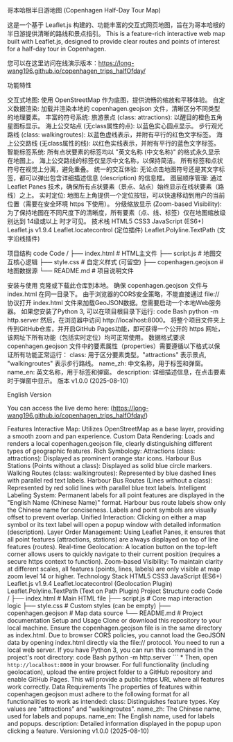 哥本哈根半日游地图 (Copenhagen Half-Day Tour Map)

这是一个基于 Leaflet.js 构建的、功能丰富的交互式网页地图，旨在为哥本哈根的半日游提供清晰的路线和景点指引。
This is a feature-rich interactive web map built with Leaflet.js, designed to provide clear routes and points of interest for a half-day tour in Copenhagen.



您可以在这里访问在线演示版本：https://long-wang196.github.io/copenhagen_trips_halfOfday/

功能特性

交互式地图: 使用 OpenStreetMap 作为底图，提供流畅的缩放和平移体验。
自定义数据渲染: 加载并渲染本地的 copenhagen.geojson 文件，清晰区分不同类型的地理要素。
丰富的符号系统:
旅游景点 (class: attractions): 以醒目的橙色五角星图标显示。
海上公交站点 (无class属性的点): 以蓝色实心圆点显示。
步行观光路线 (class: walkingroutes): 以蓝色虚线表示，并附有平行的红色文字标签。
海上公交路线 (无class属性的线): 以红色实线表示，并附有平行的蓝色文字标签。
智能标签系统:
所有点状要素的标签均以 "英文名称 (中文名称)" 的格式永久显示在地图上。
海上公交路线的标签仅显示中文名称，以保持简洁。
所有标签和点状符号在视觉上分离，避免重叠。
统一的交互体验: 无论点击地图符号还是其文字标签，都可以弹出包含详细描述信息 (description) 的信息框。
图层顺序管理: 通过 Leaflet Panes 技术，确保所有点状要素（景点、站点）始终显示在线状要素（路线）之上。
实时定位: 地图左上角提供一个定位按钮，可以快速移动到用户的当前位置（需要在安全环境 https 下使用）。
分级缩放显示 (Zoom-based Visibility): 为了保持地图在不同尺度下的清晰度，所有要素（点、线、标签）仅在地图缩放级别达到 14级或以上 时才可见。
技术栈
HTML5
CSS3
JavaScript (ES6+)
Leaflet.js v1.9.4
Leaflet.locatecontrol (定位插件)
Leaflet.Polyline.TextPath (文字沿线插件)

项目结构
code
Code
/
├── index.html          # HTML主文件
├── script.js           # 地图交互核心逻辑
├── style.css           # 自定义样式 (可留空)
├── copenhagen.geojson  # 地图数据源
└── README.md           # 项目说明文件

安装与使用
克隆或下载此仓库到本地。
确保 copenhagen.geojson 文件与 index.html 在同一目录下。
由于浏览器的CORS安全策略，不能直接通过 file:// 协议打开 index.html 文件来加载GeoJSON数据。您需要启动一个本地Web服务器。
如果您安装了Python 3, 可以在项目根目录下运行:
code
Bash
python -m http.server
然后，在浏览器中访问 http://localhost:8000。
将整个项目文件夹上传到GitHub仓库，并开启GitHub Pages功能，即可获得一个公开的 https 网址，该网址下所有功能（包括实时定位）均可正常使用。
数据格式要求
copenhagen.geojson 文件中的要素属性（properties）需要遵循以下格式以保证所有功能正常运行：
class: 用于区分要素类型。"attractions" 表示景点, "walkingroutes" 表示步行路线。
name_zh: 中文名称，用于标签和弹窗。
name_en: 英文名称，用于标签和弹窗。
description: 详细描述信息，在点击要素时于弹窗中显示。
版本
v1.0.0 (2025-08-10)

English Version

You can access the live demo here:
(https://long-wang196.github.io/copenhagen_trips_halfOfday/)

Features
Interactive Map: Utilizes OpenStreetMap as a base layer, providing a smooth zoom and pan experience.
Custom Data Rendering: Loads and renders a local copenhagen.geojson file, clearly distinguishing different types of geographic features.
Rich Symbology:
Attractions (class: attractions): Displayed as prominent orange star icons.
Harbour Bus Stations (Points without a class): Displayed as solid blue circle markers.
Walking Routes (class: walkingroutes): Represented by blue dashed lines with parallel red text labels.
Harbour Bus Routes (Lines without a class): Represented by red solid lines with parallel blue text labels.
Intelligent Labeling System:
Permanent labels for all point features are displayed in the "English Name (Chinese Name)" format.
Harbour bus route labels show only the Chinese name for conciseness.
Labels and point symbols are visually offset to prevent overlap.
Unified Interaction: Clicking on either a map symbol or its text label will open a popup window with detailed information (description).
Layer Order Management: Using Leaflet Panes, it ensures that all point features (attractions, stations) are always displayed on top of line features (routes).
Real-time Geolocation: A location button on the top-left corner allows users to quickly navigate to their current position (requires a secure https context to function).
Zoom-based Visibility: To maintain clarity at different scales, all features (points, lines, labels) are only visible at map zoom level 14 or higher.
Technology Stack
HTML5
CSS3
JavaScript (ES6+)
Leaflet.js v1.9.4
Leaflet.locatecontrol (Geolocation Plugin)
Leaflet.Polyline.TextPath (Text on Path Plugin)
Project Structure
code
Code
/
├── index.html          # Main HTML file
├── script.js           # Core map interaction logic
├── style.css           # Custom styles (can be empty)
├── copenhagen.geojson  # Map data source
└── README.md           # Project documentation
Setup and Usage
Clone or download this repository to your local machine.
Ensure the copenhagen.geojson file is in the same directory as index.html.
Due to browser CORS policies, you cannot load the GeoJSON data by opening index.html directly via the file:// protocol. You need to run a local web server.
If you have Python 3, you can run this command in the project's root directory:
code
Bash
python -m http.server
```    *   Then, open `http://localhost:8000` in your browser.
For full functionality (including geolocation), upload the entire project folder to a GitHub repository and enable GitHub Pages. This will provide a public https URL where all features work correctly.
Data Requirements
The properties of features within copenhagen.geojson must adhere to the following format for all functionalities to work as intended:
class: Distinguishes feature types. Key values are "attractions" and "walkingroutes".
name_zh: The Chinese name, used for labels and popups.
name_en: The English name, used for labels and popups.
description: Detailed information displayed in the popup upon clicking a feature.
Versioning
v1.0.0 (2025-08-10)
